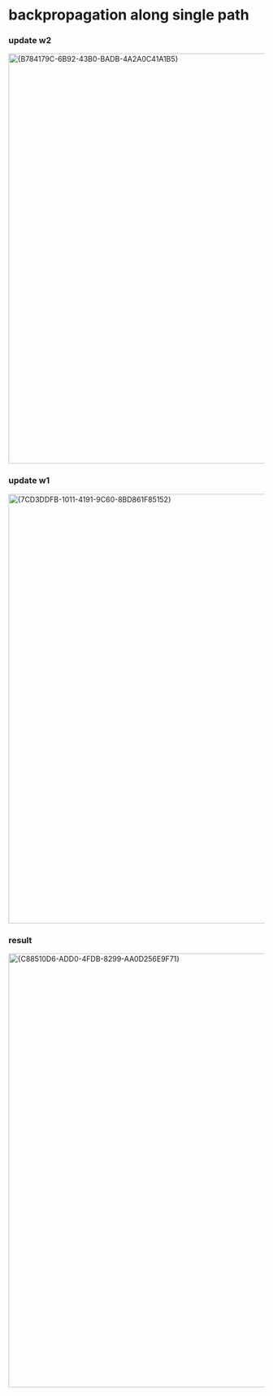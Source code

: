 # backpropagation along single path

### update w2
<img width="1877" height="807" alt="{B784179C-6B92-43B0-BADB-4A2A0C41A1B5}" src="https://github.com/user-attachments/assets/f165beb8-f0df-418f-8026-71f6fd14895d" />

### update w1
<img width="1874" height="845" alt="{7CD3DDFB-1011-4191-9C60-8BD861F85152}" src="https://github.com/user-attachments/assets/9c8f4424-491c-498b-a3bc-c65203324920" />

### result
<img width="1861" height="854" alt="{C88510D6-ADD0-4FDB-8299-AA0D256E9F71}" src="https://github.com/user-attachments/assets/4d562110-ef87-4142-8a52-146aac181ea4" />
